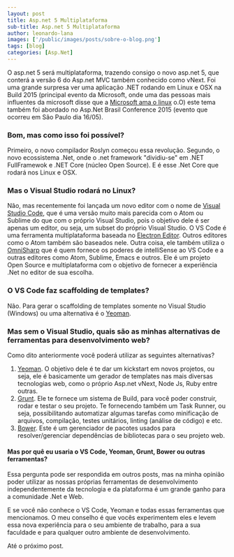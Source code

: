 ```yaml
---
layout: post
title: Asp.net 5 Multiplataforma
sub-title: Asp.net 5 Multiplataforma
author: leonardo-lana
images: ['/public/images/posts/sobre-o-blog.png']
tags: [blog]
categories: [Asp.Net]
---
```


O asp.net 5 será multiplataforma, trazendo consigo o novo asp.net 5, que conterá a versão 6 do Asp.net MVC também conhecido como vNext.
Foi uma grande surpresa ver uma aplicação .NET rodando em Linux e OSX na Build 2015 (principal evento da Microsoft, onde uma das pessoas mais influentes da microsoft disse que a [Microsoft ama o linux](http://img.deusm.com/informationweek/2014/10/1316800/Microsoft_LOVES_Linux.jpg) o.O) este tema também foi abordado no Asp.Net Brasil Conference 2015 (evento que ocorreu em São Paulo dia 16/05).

### Bom, mas como isso foi possível?

Primeiro, o novo compilador Roslyn começou essa revolução.
Segundo, o novo ecossistema .Net, onde o .net framework "dividiu-se" em .NET FullFramewok e .NET Core  (núcleo Open Source). E é esse .Net Core que rodará nos Linux e OSX. 

### Mas o Visual Studio rodará no Linux?

Não, mas recentemente foi lançada um novo editor com o nome de [Visual Studio Code](https://code.visualstudio.com), que é uma versão muito mais parecida com o Atom ou Sublime do que com o próprio Visual Studio, pois o objetivo dele é ser apenas um editor, ou seja, um subset do próprio Visual Studio.
O VS Code é uma ferramenta multiplataforma baseada no [Electron Editor](http://electron.atom.io). Outros editores como o Atom também são baseados nele. Outra coisa, ele também utiliza o [OmniSharp](http://www.omnisharp.net) que é quem fornece os poderes de intelliSense ao VS Code e a outras editores como Atom, Sublime, Emacs e outros. Ele é um projeto Open Source e multiplataforma com o objetivo de fornecer a experiência .Net no editor de sua escolha.

### O VS Code faz scaffolding de templates?

Não. Para gerar o scaffolding de templates somente no Visual Studio (Windows) ou uma alternativa é o [Yeoman](http://yeoman.io). 

### Mas sem o Visual Studio, quais são as minhas alternativas de ferramentas para desenvolvimento web?

Como dito anteriormente você poderá utilizar as seguintes alternativas?

1. [Yeoman](http://yeoman.io). O objetivo dele é te dar um kickstart em novos projetos, ou seja, ele é basicamente um gerador de templates nas mais diversas tecnologias web, como o próprio Asp.net vNext, Node Js, Ruby entre outras. 
2. [Grunt](http://gruntjs.com). Ele te fornece um sistema de Build, para você poder construir, rodar e testar o seu projeto. Te fornecendo também um Task Runner, ou seja, possibilitando automatizar algumas tarefas como minificação de arquivos, compilação, testes unitários, linting (análise de código) e etc.
3. [Bower](http://bower.io). Este é um gerenciador de pacotes usados para resolver/gerenciar dependências de bibliotecas para o seu projeto web.

#### Mas por quê eu usaria o VS Code, Yeoman, Grunt, Bower ou outras ferramentas?

Essa pergunta pode ser respondida em outros posts, mas na minha opinião poder utilizar as nossas próprias ferramentas de desenvolvimento independentemente da tecnologia e da plataforma é um grande ganho para a comunidade .Net e Web.

E se você não conhece o VS Code, Yeoman e todas essas ferramentas que mencionamos. O meu conselho é que vocês experimentem eles e levem essa nova experiência para o seu ambiente de trabalho, para a sua faculdade e para qualquer outro ambiente de desenvolvimento.

Até o próximo post. 